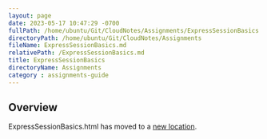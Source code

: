 ```yaml
---
layout: page
date: 2023-05-17 10:47:29 -0700
fullPath: /home/ubuntu/Git/CloudNotes/Assignments/ExpressSessionBasics.md
directoryPath: /home/ubuntu/Git/CloudNotes/Assignments
fileName: ExpressSessionBasics.md
relativePath: /ExpressSessionBasics.md
title: ExpressSessionBasics
directoryName: Assignments
category : assignments-guide
---
```


## Overview

ExpressSessionBasics.html has moved to a [new location](/express-guide/ExpressSessionBasics.html).
